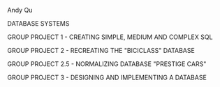 Andy Qu

DATABASE SYSTEMS

GROUP PROJECT 1 - CREATING SIMPLE, MEDIUM AND COMPLEX SQL

GROUP PROJECT 2 - RECREATING THE "BICICLASS" DATABASE

GROUP PROJECT 2.5 - NORMALIZING DATABASE "PRESTIGE CARS"

GROUP PROJECT 3 - DESIGNING AND IMPLEMENTING A DATABASE
